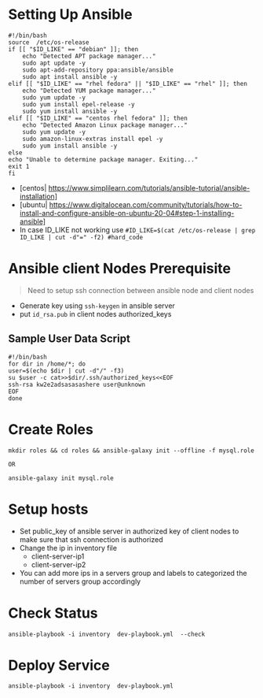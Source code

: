 #  Setting Up Ansible

```
#!/bin/bash
source  /etc/os-release
if [[ "$ID_LIKE" == "debian" ]]; then
    echo "Detected APT package manager..."
    sudo apt update -y
    sudo apt-add-repository ppa:ansible/ansible
    sudo apt install ansible -y
elif [[ "$ID_LIKE" == "rhel fedora" || "$ID_LIKE" == "rhel" ]]; then
    echo "Detected YUM package manager..."
    sudo yum update -y
    sudo yum install epel-release -y
    sudo yum install ansible -y
elif [[ "$ID_LIKE" == "centos rhel fedora" ]]; then
    echo "Detected Amazon Linux package manager..."
    sudo yum update -y
    sudo amazon-linux-extras install epel -y
    sudo yum install ansible -y
else
echo "Unable to determine package manager. Exiting..."
exit 1
fi
```
- [centos| https://www.simplilearn.com/tutorials/ansible-tutorial/ansible-installation]
- [ubuntu| https://www.digitalocean.com/community/tutorials/how-to-install-and-configure-ansible-on-ubuntu-20-04#step-1-installing-ansible]
- In case ID_LIKE not working use `#ID_LIKE=$(cat /etc/os-release | grep ID_LIKE | cut -d"=" -f2) #hard_code`
#  Ansible client Nodes Prerequisite
> Need to setup ssh connection between ansible node and client nodes
- Generate key using `ssh-keygen` in ansible server
- put `id_rsa.pub` in client nodes authorized_keys
## Sample User Data Script
```
#!/bin/bash
for dir in /home/*; do
user=$(echo $dir | cut -d"/" -f3)
su $user -c cat>>$dir/.ssh/authorized_keys<<EOF
ssh-rsa kw2e2adsasasashere user@unknown
EOF
done
```
# Create Roles
```
mkdir roles && cd roles && ansible-galaxy init --offline -f mysql.role

OR

ansible-galaxy init mysql.role
```
# Setup hosts
- Set public_key of ansible server in authorized key of client nodes to make sure that ssh connection is authorized
- Change the ip in inventory file 
    - client-server-ip1
    - client-server-ip2
- You can add more ips  in a servers group and labels to categorized the number of servers group accordingly
# Check Status
```
ansible-playbook -i inventory  dev-playbook.yml  --check
```
# Deploy Service
```
ansible-playbook -i inventory  dev-playbook.yml
```
 